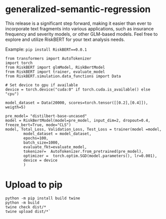 # generalized-semantic-regression
This release is a significant step forward, making it easier than ever to incorporate text fragments into various applications, such as insurance frequency and severity models, or other GLM-based models. Feel free to explore and utilize RiskBERT for your text analysis needs.

Example: 
`pip install RiskBERT==0.0.1`

```
from transformers import AutoTokenizer
import torch
from RiskBERT import glmModel, RiskBertModel
from RiskBERT import trainer, evaluate_model
from RiskBERT.simulation.data_functions import Data

# Set device to gpu if available
device = torch.device("cuda:0" if torch.cuda.is_available() else "cpu")

model_dataset = Data(20000, scores=torch.tensor([[0.2],[0.4]]), weigth=5)

pre_model= "distilbert-base-uncased"
model = RiskBertModel(model=pre_model, input_dim=2, dropout=0.4, freeze_bert=True, mode="CLS")
model, Total_Loss, Validation_Loss, Test_Loss = trainer(model =model, 
        model_dataset = model_dataset, 
        epochs=100,
        batch_size=1000,
        evaluate_fkt=evaluate_model,
        tokenizer=  AutoTokenizer.from_pretrained(pre_model), 
        optimizer =  torch.optim.SGD(model.parameters(), lr=0.001),
        device = device
        )
```

# Upload to pip
```
python -m pip install build twine
python -m build
twine check dist/*
twine upload dist/*`
````